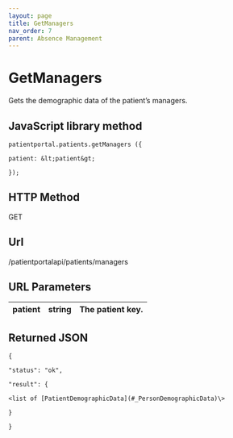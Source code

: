 ```yaml
---
layout: page
title: GetManagers
nav_order: 7
parent: Absence Management
---
```


# GetManagers

Gets the demographic data of the patient’s managers.

## JavaScript library method

```
patientportal.patients.getManagers ({

patient: &lt;patient&gt;

});
```

## HTTP Method

GET

## ****Url****

/patientportalapi/patients/managers

## URL Parameters

| patient | string | The patient key. |
| --- | --- | --- |

## Returned JSON

```
{

"status": "ok",

"result": {

<list of [PatientDemographicData](#_PersonDemographicData)\>

}

}
```
